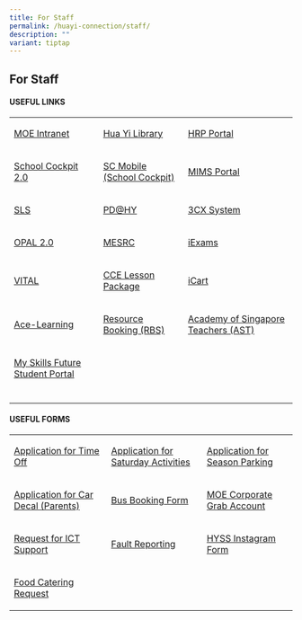 ```yaml
---
title: For Staff
permalink: /huayi-connection/staff/
description: ""
variant: tiptap
---
```

<h2>For Staff</h2>
<h4>USEFUL LINKS</h4>
<table style="minWidth: 75px">
<colgroup>
<col>
<col>
<col>
</colgroup>
<tbody>
<tr>
<td rowspan="1" colspan="1">
<p><a href="https://intranet.moe.gov.sg/Pages/Home.aspx" rel="noopener noreferrer nofollow" target="_blank">MOE Intranet</a>
</p>
</td>
<td rowspan="1" colspan="1">
<p><a href="https://schoolibrary.moe.edu.sg/huayisec/" rel="noopener noreferrer nofollow" target="_blank">Hua Yi Library</a>
</p>
</td>
<td rowspan="1" colspan="1">
<p><a href="https://www.hrp.gov.sg/hrp/#/" rel="noopener noreferrer nofollow" target="_blank">HRP Portal</a>
</p>
</td>
</tr>
<tr>
<td rowspan="1" colspan="1">
<p><a href="https://schoolcockpit.moe.gov.sg/" rel="noopener noreferrer nofollow" target="_blank">School Cockpit 2.0</a>
</p>
</td>
<td rowspan="1" colspan="1">
<p><a href="https://scmobile.moe.edu.sg/" rel="noopener noreferrer nofollow" target="_blank">SC Mobile (School Cockpit)</a>
</p>
</td>
<td rowspan="1" colspan="1">
<p><a href="https://idp.mims.moe.gov.sg/nidp/saml2/sso" rel="noopener noreferrer nofollow" target="_blank">MIMS Portal</a>
</p>
</td>
</tr>
<tr>
<td rowspan="1" colspan="1">
<p><a href="https://vle.learning.moe.edu.sg/login" rel="noopener noreferrer nofollow" target="_blank">SLS</a>
</p>
</td>
<td rowspan="1" colspan="1">
<p><a href="https://sites.google.com/moe.edu.sg/pd-huayisecsch/home" rel="noopener noreferrer nofollow" target="_blank">PD@HY</a>
</p>
</td>
<td rowspan="1" colspan="1">
<p><a href="https://teleproc-3cx04.my3cx.sg:5001/#/login" rel="noopener nofollow" target="_blank">3CX System</a>
</p>
</td>
</tr>
<tr>
<td rowspan="1" colspan="1">
<p><a href="https://www.opal2.moe.edu.sg/app/index.html" rel="noopener noreferrer nofollow" target="_blank">OPAL 2.0</a>
</p>
</td>
<td rowspan="1" colspan="1">
<p><a href="https://www.mesrc.net/" rel="noopener noreferrer nofollow" target="_blank">MESRC</a>
</p>
</td>
<td rowspan="1" colspan="1">
<p><a href="https://iexams.seab.gov.sg/sso/login?service=https%3A%2F%2Fiexams.seab.gov.sg%2Fsso%2Foauth2.0%2FcallbackAuthorize%3Fclient_id%3Diexams2-prod%26redirect_uri%3Dhttps%253A%252F%252Fiexams.seab.gov.sg%252Fiexams2%252Flogin%252Foauth2%252Fcode%252Fiexams2-prod%26response_type%3Dcode%26client_name%3DCasOAuthClient" rel="noopener noreferrer nofollow" target="_blank">iExams</a>
</p>
</td>
</tr>
<tr>
<td rowspan="1" colspan="1">
<p><a href="https://www.vital.gov.sg/" rel="noopener noreferrer nofollow" target="_blank">VITAL</a>
</p>
</td>
<td rowspan="1" colspan="1">
<p><a href="https://www.opal2.moe.edu.sg/app/learner/detail/course/588baeb9-5868-4f08-8586-cb448eff2637" rel="noopener noreferrer nofollow" target="_blank">CCE Lesson Package</a>
</p>
</td>
<td rowspan="1" colspan="1">
<p><a href="https://intranet.moe.gov.sg/moeprocurement/Pages/iCart.aspx" rel="noopener noreferrer nofollow" target="_blank">iCart</a>
</p>
</td>
</tr>
<tr>
<td rowspan="1" colspan="1">
<p><a href="https://www.ace-learning.com/" rel="noopener noreferrer nofollow" target="_blank">Ace-Learning</a>
</p>
</td>
<td rowspan="1" colspan="1">
<p><a href="https://rbs.avero-tech.com/" rel="noopener noreferrer nofollow" target="_blank">Resource Booking (RBS)</a>
</p>
</td>
<td rowspan="1" colspan="1">
<p><a href="https://academyofsingaporeteachers.moe.edu.sg/" rel="noopener noreferrer nofollow" target="_blank">Academy of Singapore Teachers (AST)</a>
</p>
</td>
</tr>
<tr>
<td rowspan="1" colspan="1">
<p><a href="https://www.myskillsfuture.gov.sg/content/student/en/secondary.html" rel="noopener noreferrer nofollow" target="_blank">My Skills Future Student Portal</a>
</p>
</td>
<td rowspan="1" colspan="1">
<p></p>
</td>
<td rowspan="1" colspan="1">
<p></p>
</td>
</tr>
<tr>
<td rowspan="1" colspan="1">
<p></p>
</td>
<td rowspan="1" colspan="1">
<p></p>
</td>
<td rowspan="1" colspan="1">
<p></p>
</td>
</tr>
</tbody>
</table>
<h4>USEFUL FORMS</h4>
<table style="minWidth: 75px">
<colgroup>
<col>
<col>
<col>
</colgroup>
<tbody>
<tr>
<td rowspan="1" colspan="1">
<p><a href="https://form.gov.sg/66135d7f6e46a546501eef1c" rel="noopener nofollow" target="_blank">Application for Time Off</a>
</p>
</td>
<td rowspan="1" colspan="1">
<p><a href="https://go.gov.sg/hysssatactivities" rel="noopener nofollow" target="_blank">Application for Saturday Activities</a>
</p>
</td>
<td rowspan="1" colspan="1">
<p><a href="https://go.gov.sg/hysscarparkapplication" rel="noopener nofollow" target="_blank">Application for Season Parking</a>
</p>
</td>
</tr>
<tr>
<td rowspan="1" colspan="1">
<p><a href="https://go.gov.sg/hysscardecal" rel="noopener nofollow" target="_blank">Application for Car Decal (Parents)</a>
</p>
</td>
<td rowspan="1" colspan="1">
<p><a href="https://go.gov.sg/hyssbusbooking" rel="noopener nofollow" target="_blank">Bus Booking Form</a>
</p>
</td>
<td rowspan="1" colspan="1">
<p><a href="https://form.gov.sg/5f9bc38586beaa0011843fc9" rel="noopener nofollow" target="_blank">MOE Corporate Grab Account</a>
</p>
</td>
</tr>
<tr>
<td rowspan="1" colspan="1">
<p><a href="https://form.gov.sg/5dfb06ae2371120019bfe2ef" rel="noopener noreferrer nofollow" target="_blank">Request for ICT Support</a>
</p>
</td>
<td rowspan="1" colspan="1">
<p><a href="https://form.gov.sg/67e4d4cce1b993c8d0e5e8d8" rel="noopener noreferrer nofollow" target="_blank">Fault Reporting</a>
</p>
</td>
<td rowspan="1" colspan="1">
<p><a href="https://docs.google.com/forms/d/e/1FAIpQLSeEBPk6PDZ_aS6fEE8JdQdmvQSba4GhfwrkBxwQ3ZEeHkxrjA/viewform" rel="noopener noreferrer nofollow" target="_blank">HYSS Instagram Form</a>
</p>
</td>
</tr>
<tr>
<td rowspan="1" colspan="1">
<p><a href="https://go.gov.sg/hyssfoodorder" rel="noopener nofollow" target="_blank">Food Catering Request</a>
</p>
</td>
<td rowspan="1" colspan="1">
<p></p>
</td>
<td rowspan="1" colspan="1">
<p></p>
</td>
</tr>
</tbody>
</table>
<p></p>
<p></p>
<p></p>
<p></p>
<p></p>
<p></p>